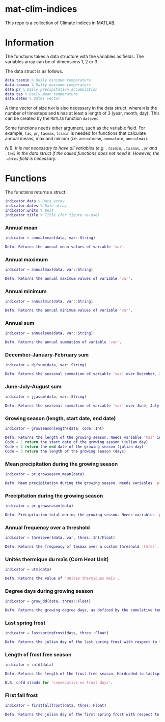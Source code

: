 # mat-clim-indices
This repo is a collection of Climate indices in MATLAB.

# Information
The functions takes a data structure with the variables as fields. The variables array can be of dimensions 1, 2 or 3.

The data struct is as follows.

```matlab
data.tasmin % Daily minimum temperature
data.tasmax % Daily maximum temperature
data.pr % Daily precipitation accumulation
data.tas % Daily mean temperature
data.dates % Dates vector
```

A time vector of size `MxN` is also necessary in the data struct, where `M` is the number of timesteps and `N` has at least a length of 3 (year, month, day). This can be created by the `MATLAB` function `datevec`.

Some functions needs other argument, such as the variable field. For example, `tas`, `pr`, `tasmax`, `tasmin` is needed for functions that calculate annual means, max and minium (i.e. `annualmean`, `annualmin`, `annualmax`).

*N.B. It is not necessary to have all variables (e.g. `.tasmin`, `.tasmax`, `.pr` and `.tas`) in the data struct if the called functions does not need it. However, the `.dates` field is necessary.*

# Functions

The functions returns a struct.

```matlab
indicator.data % Data array
indicator.dates % Date array
indicator.units % Unit
indicator.title % Title (for figure re-use)
```

### Annual mean
```matlab
indicator = annualmean(data, var::String)

Defn. Returns the annual mean values of variable 'var'.
```

### Annual maximum
```matlab
indicator = annualmax(data, var::String)

Defn. Returns the annual maximum values of variable 'var'.
```

### Annual minimum
```matlab
indicator = annualmin(data, var::String)

Defn. Returns the annual minimum values of variable 'var'.
```

### Annual sum
```matlab
indicator = annualsum(data, var::String)

Defn. Returns the annual summation of variable 'var'.
```

### December-January-February sum
```matlab
indicator = djfsum(data, var::String)

Defn. Returns the seasonal summation of variable 'var' over December, January and February.
```

### June-July-August sum
```matlab
indicator = jjasum(data, var::String)

Defn. Returns the seasonal summation of variable 'var' over June, July and August.
```

### Growing season (length, start date, end date)
```matlab
indicator = growseasonlength(data, code::Int)

Defn. Returns the length of the growing season. Needs variable 'tas' in data struct.
Code = 1 return the start date of the growing season (julian day)
Code = 2 return the end date of the growing season (julian day)
Code = 3 return the length of the growing season (days)
```

### Mean precipitation during the growing season
```matlab
indicator = pr_growseason_mean(data)

Defn. Mean precipitation during the growing season. Needs variables 'pr' and 'tas' in data struct.
```

### Precipitation during the growing season
```matlab
indicator = pr_growseason(data)

Defn. Precipitation total during the growing season. Needs variables 'pr' and 'tas' in data struct.
```

### Annual frequency over a threshold
```matlab
indicator = thresover(data, var, thres::Int/Float)

Defn. Returns the frequency of tasmax over a custom threshold 'thres'. Needs variables 'tasmax' data struct.
```

### Unités thermique du maïs (Corn Heat Unit)
```matlab
indicator = utm(data)

Defn. Returns the value of 'Unités thermiques maïs'.
```

### Degree days during growing season
```matlab
indicator = grow_dd(data, thres::Float)

Defn. Returns the growing degree days, as defined by the cumulative temperature over the threshold 'thres'.
```

### Last spring frost
```matlab
indicator = lastspringfrost(data, thres::Float)

Defn. Returns the julian day of the last spring frost with respect to threshold 'thres' (usually 0 Celsius).
```

### Length of frost free season
```matlab
indicator = cnfd(data)

Defn. Returns the length of the frost-free season. Hardcoded to lastspringfrost of 0 Celsius and firstfallfrost of -2 Celsius.

N.B. cnfd stands for 'consecutive no frost days'.
```

### First fall frost
```matlab
indicator = firstfallfrost(data, thres::Float)

Defn. Returns the julian day of the first spring frost with respect to threshold 'thres' (usually -2 Celsius)
```
